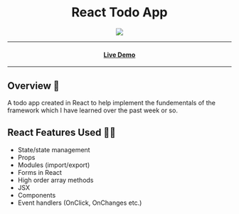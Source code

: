 <h1 align="center">React Todo App</h1>

<p align="center">
  <img src="https://img.shields.io/badge/Made%20by-Ethan%20Greaves-green" >
</p>

<hr>
<h4 align="center"><a  href="https://ethan-greaves.github.io/React-Todo-App/">Live Demo</a></h4>
<hr>

## Overview 📖
A todo app created in React to help implement the fundementals of the framework which I have learned over the past week or so.

## React Features Used 👨‍💻

* State/state management
* Props
* Modules (import/export)
* Forms in React
* High order array methods
* JSX
* Components
* Event handlers (OnClick, OnChanges etc.)
